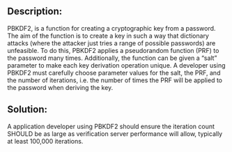 ## Description:

PBKDF2, is a function for creating a cryptographic key from a password. The aim of the function is to create a key in such a way that dictionary attacks (where the attacker just tries a range of possible passwords) are unfeasible. To do this, PBKDF2 applies a pseudorandom function (PRF) to the password many times. Additionally, the function can be given a “salt” parameter to make each key derivation operation unique. A developer using PBKDF2 must carefully choose parameter values for the salt, the PRF, and the number of iterations, i.e. the number of times the PRF will be applied to the password when deriving the key.


## Solution:

A application developer using PBKDF2 should ensure the iteration count SHOULD be as large as verification server performance will allow, typically at least 100,000 iterations.

